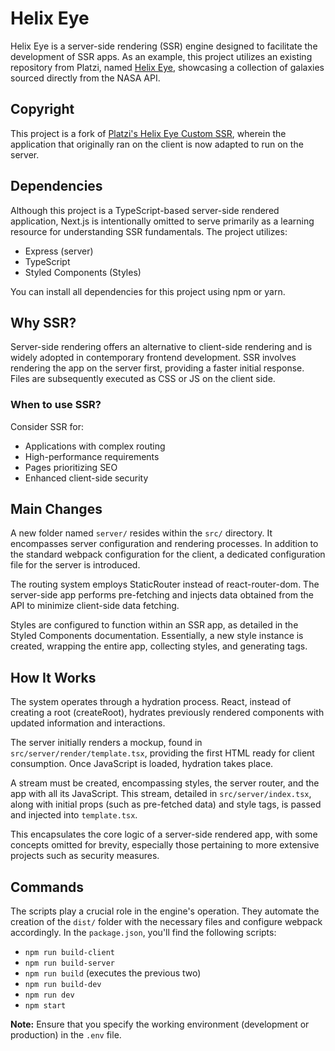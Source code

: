 # Helix Eye

Helix Eye is a server-side rendering (SSR) engine designed to facilitate the development of SSR apps. As an example, this project utilizes an existing repository from Platzi, named [Helix Eye](https://github.com/platzi/helix-eye-custom-SSR), showcasing a collection of galaxies sourced directly from the NASA API.

## Copyright

This project is a fork of [Platzi's Helix Eye Custom SSR](https://github.com/platzi/helix-eye-custom-SSR), wherein the application that originally ran on the client is now adapted to run on the server.

## Dependencies

Although this project is a TypeScript-based server-side rendered application, Next.js is intentionally omitted to serve primarily as a learning resource for understanding SSR fundamentals. The project utilizes:

- Express (server)
- TypeScript
- Styled Components (Styles)

You can install all dependencies for this project using npm or yarn.

## Why SSR?

Server-side rendering offers an alternative to client-side rendering and is widely adopted in contemporary frontend development. SSR involves rendering the app on the server first, providing a faster initial response. Files are subsequently executed as CSS or JS on the client side.

### When to use SSR?

Consider SSR for:

- Applications with complex routing
- High-performance requirements
- Pages prioritizing SEO
- Enhanced client-side security

## Main Changes

A new folder named `server/` resides within the `src/` directory. It encompasses server configuration and rendering processes. In addition to the standard webpack configuration for the client, a dedicated configuration file for the server is introduced.

The routing system employs StaticRouter instead of react-router-dom. The server-side app performs pre-fetching and injects data obtained from the API to minimize client-side data fetching.

Styles are configured to function within an SSR app, as detailed in the Styled Components documentation. Essentially, a new style instance is created, wrapping the entire app, collecting styles, and generating tags.

## How It Works

The system operates through a hydration process. React, instead of creating a root (createRoot), hydrates previously rendered components with updated information and interactions.

The server initially renders a mockup, found in `src/server/render/template.tsx`, providing the first HTML ready for client consumption. Once JavaScript is loaded, hydration takes place.

A stream must be created, encompassing styles, the server router, and the app with all its JavaScript. This stream, detailed in `src/server/index.tsx`, along with initial props (such as pre-fetched data) and style tags, is passed and injected into `template.tsx`.

This encapsulates the core logic of a server-side rendered app, with some concepts omitted for brevity, especially those pertaining to more extensive projects such as security measures.

## Commands

The scripts play a crucial role in the engine's operation. They automate the creation of the `dist/` folder with the necessary files and configure webpack accordingly. In the `package.json`, you'll find the following scripts:

- `npm run build-client`
- `npm run build-server`
- `npm run build` (executes the previous two)
- `npm run build-dev`
- `npm run dev`
- `npm start`

**Note:** Ensure that you specify the working environment (development or production) in the `.env` file.
